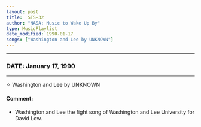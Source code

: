 ```yaml
---
layout: post
title:  STS-32
author: "NASA: Music to Wake Up By"
type: MusicPlaylist
date_modified: 1990-01-17
songs: ["Washington and Lee by UNKNOWN"]
---
```


----
### DATE: January 17, 1990
----
✧ Washington and Lee by UNKNOWN

#### Comment:
* Washington and Lee the fight song of Washington and Lee University for David Low.



<br/>
<center>
	<a target="_blank"
	   href="https://twitter.com/intent/tweet?hashtags=Space,NASA,Playlist,NASAWakeupCalls,SpaceProgram&text={{ page.author}}, '{{ page.songs.first }}' {{ page.title }}, {{ page.date | date: '%B %d, %Y' }}. {{ site.url }}{{ page.url }} @nasawakeupcalls">
	   <i class="fab fa-twitter" alt="Tweet this page" style="font-size: 1.3em;"></i>
	</a>
	&nbsp; 	<i class="fas fa-user-astronaut" style="font-size: 1.5em;"></i> &nbsp;
    <a type="amzn" search="'Washington and Lee by UNKNOWN'" category="popular music">
        <i class="fab fa-amazon" style="font-size: 1.3em;"></i>
    </a>
</center>
